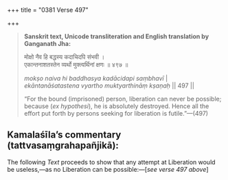 +++
title = "0381 Verse 497"

+++
> **Sanskrit text, Unicode transliteration and English translation by Ganganath Jha:** 
>
> मोक्षो नैव हि बद्धस्य कदाचिदपि संभवी ।  
> एकान्तनाशतस्तेन व्यर्थो मुक्त्यर्थिनां क्षणः ॥ ४९७ ॥ 
>
> *mokṣo naiva hi baddhasya kadācidapi saṃbhavī* \|  
> *ekāntanāśatastena vyartho muktyarthināṃ kṣaṇaḥ* \|\| 497 \|\| 
>
> “For the bound (imprisoned) person, liberation can never be possible; because (*ex hypothesi*), he is absolutely destroyed. Hence all the effort put forth by persons seeking for liberation is futile.”—(497)



## Kamalaśīla’s commentary (tattvasaṃgrahapañjikā):

The following *Text* proceeds to show that any attempt at Liberation would be useless,—as no Liberation can be possible:—[*see verse 497 above*]


